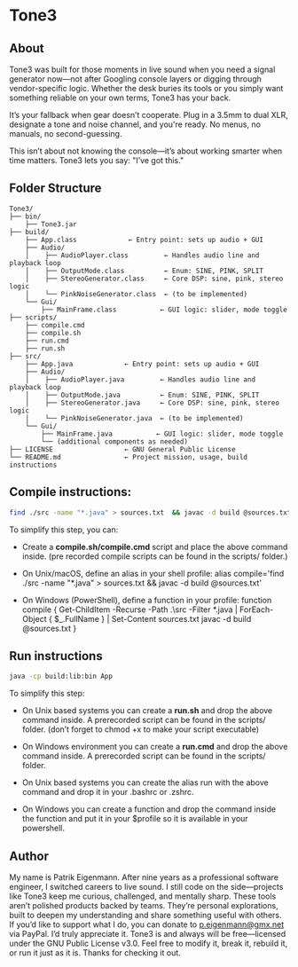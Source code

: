 # Tone3

## About

Tone3 was built for those moments in live sound when you need a signal generator now—not after Googling console layers or digging through vendor-specific logic. Whether the desk buries its tools or you simply want something reliable on your own terms, Tone3 has your back.

It’s your fallback when gear doesn’t cooperate. Plug in a 3.5mm to dual XLR, designate a tone and noise channel, and you're ready. No menus, no manuals, no second-guessing.

This isn’t about not knowing the console—it’s about working smarter when time matters. Tone3 lets you say: "I’ve got this."

## Folder Structure
```
Tone3/  
├── bin/  
    ├── Tone3.jar  
├── build/  
    ├── App.class             ← Entry point: sets up audio + GUI  
    ├── Audio/  
    │    ├── AudioPlayer.class         ← Handles audio line and playback loop  
    │    ├── OutputMode.class          ← Enum: SINE, PINK, SPLIT  
    │    ├── StereoGenerator.class     ← Core DSP: sine, pink, stereo logic  
    │    └── PinkNoiseGenerator.class  ← (to be implemented)  
    └── Gui/
        ├── MainFrame.class           ← GUI logic: slider, mode toggle  
├── scripts/  
    ├── compile.cmd  
    ├── compile.sh  
    ├── run.cmd  
    ├── run.sh  
├── src/  
    ├── App.java             ← Entry point: sets up audio + GUI  
    ├── Audio/  
    │    ├── AudioPlayer.java         ← Handles audio line and playback loop  
    │    ├── OutputMode.java          ← Enum: SINE, PINK, SPLIT  
    │    ├── StereoGenerator.java     ← Core DSP: sine, pink, stereo logic  
    │    └── PinkNoiseGenerator.java  ← (to be implemented)  
    └── Gui/  
        ├── MainFrame.java           ← GUI logic: slider, mode toggle  
        └── (additional components as needed)  
├── LICENSE                  ← GNU General Public License  
└── README.md                ← Project mission, usage, build instructions  
```
## Compile instructions:

```bash
find ./src -name "*.java" > sources.txt  && javac -d build @sources.txt
```

To simplify this step, you can:

- Create a **compile.sh/compile.cmd** script and place the above command inside. (pre recorded compile scripts can be found in the scripts/ folder.)

- On Unix/macOS, define an alias in your shell profile:
    alias compile='find ./src -name "*.java" > sources.txt  && javac -d build @sources.txt'

- On Windows (PowerShell), define a function in your profile:
    function compile { Get-ChildItem -Recurse -Path .\src -Filter *.java | ForEach-Object { $_.FullName } | Set-Content sources.txt  javac -d build @sources.txt }

## Run instructions

```bash
java -cp build:lib:bin App
```

To simplify this step:

- On Unix based systems you can create a **run.sh** and drop the above command inside. A prerecorded script can be found in the scripts/ folder. (don’t forget to chmod +x to make your script executable)

- On Windows environment you can create a **run.cmd** and drop the above command inside. A prerecorded script can be found in the scripts/ folder.

- On Unix based systems you can create the alias run with the above command and drop it in your .bashrc or .zshrc.

- On Windows you can create a function and drop the command inside the function and put it in your $profile so it is available in your powershell.

## Author

My name is Patrik Eigenmann. After nine years as a professional software engineer, I switched careers to live sound. I still code on the side—projects like Tone3 keep me curious, challenged, and mentally sharp.
These tools aren’t polished products backed by teams. They’re personal explorations, built to deepen my understanding and share something useful with others. If you’d like to support what I do, you can donate to p.eigenmann@gmx.net via PayPal. I’d truly appreciate it.
Tone3 is and always will be free—licensed under the GNU Public License v3.0. Feel free to modify it, break it, rebuild it, or run it just as it is. Thanks for checking it out.
